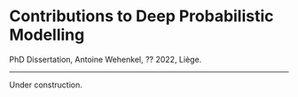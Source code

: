 # Contributions to Deep Probabilistic Modelling

PhD Dissertation, Antoine Wehenkel, ?? 2022, Liège. 

---

Under construction.

